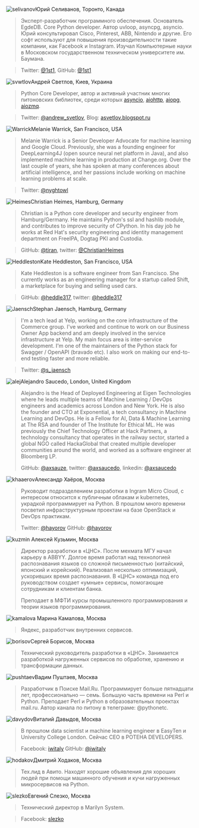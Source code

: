 <a name="selivanov"></a>![selivanov](/2018/img/speakers/2018/selivanov.png)Юрий Селиванов, Торонто, Канада

> Эксперт-разработчик программного обеспечения. Основатель EgdeDB. Core Python developer. Автор uvloop, asyncpg, asyncio. Юрий консультировал Cisco, Pinterest, ABB, Nintendo и другие. Его софт используют для повышения производительности такие компании, как Facebook и Instagram. 
 Изучал Компьютерные науки в Московском государственном техническом университете им. Баумана.

> Twitter: [@1st1](https://twitter.com/1st1), GitHub: [@1st1](https://github.com/1st1)

<a name="svwtlov"></a>![svwtlov](/2018/img/speakers/2018/svetlov.jpg)Андрей Светлов, Киев, Украина

> Python Core Developer, автор и активный участник многих питоновских библиотек, среди которых [asyncio](http://asyncio.org), [aiohttp](https://pypi.org/project/aiohttp/), [aiopg](https://aiopg.readthedocs.io/en/stable/), [aiozmq](https://aiozmq.readthedocs.io/en/v0.7.0/).

> Twitter: [@andrew_svetlov](https://twitter.com/andrew_svetlov), Blog: [asvetlov.blogspot.ru](http://asvetlov.blogspot.fr)

<a name="Warrick"></a>![Warrick](/2018/img/speakers/2018/Warrick.jpg)Melanie Warrick, San Francisco, USA

> Melanie Warrick is a Senior Developer Advocate for machine learning and Google Cloud. Previously, she was a founding engineer for DeepLearning4J (open source neural net platform in Java), and also implemented machine learning in production at Change.org. Over the last couple of years, she has spoken at many conferences about artificial intelligence, and her passions include working on machine learning problems at scale.

> Twitter: [@nyghtowl](https://twitter.com/nyghtowl)

<a name="Heimes"></a>![Heimes](/2018/img/speakers/2018/Heimes.jpg)Christian Heimes, Hamburg, Germany

> Christian is a Python core developer and security engineer from Hamburg/Germany. He maintains Python's ssl and hashlib module, and contributes to improve security of CPython. In his day job he works at Red Hat's security engineering and identity management department on FreeIPA, Dogtag PKI and Custodia.

> GitHub: [@tiran](https://github.com/tiran), twitter: [@ChristianHeimes](https://twitter.com/christianheimes)

<a name="Heddleston"></a>![Heddleston](/2018/img/speakers/2018/hadson.jpg)Kate Heddleston, San Francisco, USA

> Kate Heddleston is a software engineer from San Francisco. She currently works as an engineering manager for a startup called Shift, a marketplace for buying and selling used cars. 

> GitHub: [@heddle317](https://github.com/heddle317), twitter: [@heddle317](https://twitter.com/heddle317)

<a name="Jaensch"></a>![Jaensch](/2018/img/speakers/2018/SJ.jpg)Stephan Jaensch, Hamburg, Germany

> I'm a tech lead at Yelp, working on the core infrastructure of the Commerce group. I've worked and continue to work on our Business Owner App backend and am deeply involved in the service infrastructure at Yelp. My main focus area is inter-service development. I'm one of the maintainers of the Python stack for Swagger / OpenAPI (bravado etc). I also work on making our end-to-end testing faster and more reliable.

> Twitter: [@s_jaensch](https://twitter.com/s_jaensch)

<a name="alej"></a>![alej](/2018/img/speakers/2018/alej1.jpeg)Alejandro Saucedo, London, United Kingdom

> Alejandro is the Head of Deployed Engineering at Eigen Technologies where he leads multiple teams of Machine Learning / DevOps engineers and academics across London and New York. He is also the founder and CTO at Exponential, a tech consultancy in Machine Learning and DevOps. He is a Fellow for AI, Data & Machine Learning at The RSA and founder of The Institute for Ethical ML. He was previously the Chief Technology Officer at Hack Partners, a technology consultancy that operates in the railway sector, started a global NGO called HackaGlobal that created multiple developer communities around the world, and worked as a software engineer at Bloomberg LP.
>
> GitHub: [@axsauze](https://github.com/axsauze), 
> twitter: [@axsaucedo](https://twitter.com/axsaucedo),
> linkedin: [@axsaucedo](https://www.linkedin.com/in/axsaucedo/)

<a name="khaaerov"></a>![khaaerov](/2018/img/speakers/2018/alexkhaerov.jpg)Александр Хаёров, Москва

> Руководит подразделением разработки в Ingram Micro Cloud, с интересом относится к публичным облакам и kubernetes, украдкой программирует на Python. В прошлом много времени посветил инфраструктурным проектам на базе OpenStack и DevOps практикам.
>
> Twitter: [@hayorov](https://twitter.com/hayorov)
> GitHub: [@hayorov](https://github.com/hayorov)

<a name="kuzmin"></a>![kuzmin](/2018/img/speakers/2018/kuzmin1.jpg) Алексей Кузьмин, Москва
>
> Директор разработки в «ЦНС». После мехмата МГУ начал карьеру в ABBYY. Долгое время работал над технологией распознавания языков со сложной письменностью (китайский, японский и корейский). Реализовал несколько оптимизаций, ускоривших время распознавания. В «ЦНС» команда под его руководством создает «умные» сервисы, помогающие сотрудникам и клиентам банка.
> 
> Преподает в МФТИ курсы промышленного программирования и теории языков программирования.

<a name="kamalova"></a>![kamalova](/2018/img/speakers/2018/kamalova.jpg) Марина Камалова, Москва
>
> Яндекс, разработчик внутренних сервисов.

<a name="borisov"></a>![borisov](/2018/img/speakers/2018/borisov.jpg)Сергей Борисов, Москва

> Технический руководитель разработки в «ЦНС». Занимается разработкой нагруженных сервисов по обработке, хранению и трансформации данных.

<a name="pushtaev"></a>![pushtaev](/2018/img/speakers/2018/pushtaev.jpg)Вадим Пуштаев, Москва

> Разработчик в Поиске Mail.Ru. Программирует больше пятнадцати лет, профессионально — семь. Большую часть времени на Perl и Python. Преподает Perl и Python в образовательных проектах mail.ru. Автор канала по питону в телеграме: @pythonetc.

<a name="davydov"></a>![davydov](/2018/img/speakers/2018/davydov.jpg)Виталий Давыдов, Москва

> В прошлом data scientist и machine learning engineer в EasyTen и University College London. Сейчас CEO в POTEHA DEVELOPERS.
>
> Facebook: [iwitaly](https://www.facebook.com/iwitaly)
> GitHub: [@iwitaly](https://github.com/iwitaly)

<a name="hodakov"></a>![hodakov](/2018/img/speakers/2018/hodakov.jpg)Дмитрий Ходаков, Москва

> Тех.лид в Авито. Находят хорошие объявления для хороших людей при помощи машинного обучения и кучи нагруженных микросервисов на Python.

<a name="slezko"></a>![slezko](/2018/img/speakers/2018/slezko.jpg)Евгений Слезко, Москва

> Технический директор в Marilyn System.

> Facebook: [slezko](https://www.facebook.com/slezko)

